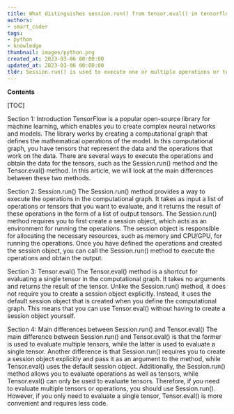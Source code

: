 ```yaml
---
title: What distinguishes session.run() from tensor.eval() in tensorflow?
authors:
- smart_coder
tags:
- python
- knowledge
thumbnail: images/python.png
created_at: 2023-03-06 00:00:00
updated_at: 2023-03-06 00:00:00
tldr: Session.run() is used to execute one or multiple operations or tensors in a TensorFlow graph, while Tensor.eval() is a shortcut to evaluate a single tensor in the current session.
---
```


**Contents**

[TOC]

Section 1: Introduction 
TensorFlow is a popular open-source library for machine learning, which enables you to create complex neural networks and models. The library works by creating a computational graph that defines the mathematical operations of the model. In this computational graph, you have tensors that represent the data and the operations that work on the data. There are several ways to execute the operations and obtain the data for the tensors, such as the Session.run() method and the Tensor.eval() method. In this article, we will look at the main differences between these two methods.

Section 2: Session.run()
The Session.run() method provides a way to execute the operations in the computational graph. It takes as input a list of operations or tensors that you want to evaluate, and it returns the result of these operations in the form of a list of output tensors. The Session.run() method requires you to first create a session object, which acts as an environment for running the operations. The session object is responsible for allocating the necessary resources, such as memory and CPU/GPU, for running the operations. Once you have defined the operations and created the session object, you can call the Session.run() method to execute the operations and obtain the output.

Section 3: Tensor.eval()
The Tensor.eval() method is a shortcut for evaluating a single tensor in the computational graph. It takes no arguments and returns the result of the tensor. Unlike the Session.run() method, it does not require you to create a session object explicitly. Instead, it uses the default session object that is created when you define the computational graph. This means that you can use Tensor.eval() without having to create a session object yourself.

Section 4: Main differences between Session.run() and Tensor.eval()
The main difference between Session.run() and Tensor.eval() is that the former is used to evaluate multiple tensors, while the latter is used to evaluate a single tensor. Another difference is that Session.run() requires you to create a session object explicitly and pass it as an argument to the method, while Tensor.eval() uses the default session object. Additionally, the Session.run() method allows you to evaluate operations as well as tensors, while Tensor.eval() can only be used to evaluate tensors. Therefore, if you need to evaluate multiple tensors or operations, you should use Session.run(). However, if you only need to evaluate a single tensor, Tensor.eval() is more convenient and requires less code.
